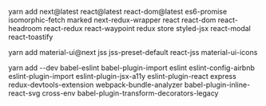 yarn add next@latest react@latest react-dom@latest es6-promise isomorphic-fetch marked next-redux-wrapper react react-dom react-headroom react-redux react-waypoint redux store styled-jsx react-modal react-toastify

yarn add material-ui@next jss jss-preset-default react-jss material-ui-icons

yarn add --dev babel-eslint babel-plugin-import eslint eslint-config-airbnb eslint-plugin-import eslint-plugin-jsx-a11y eslint-plugin-react express redux-devtools-extension webpack-bundle-analyzer babel-plugin-inline-react-svg cross-env babel-plugin-transform-decorators-legacy
